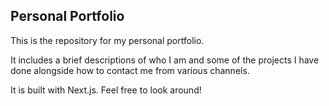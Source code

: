 ## Personal Portfolio

This is the repository for my personal portfolio.

It includes a brief descriptions of who I am and some of the projects I have done alongside how to contact me from various channels.

It is built with Next.js.
Feel free to look around!
